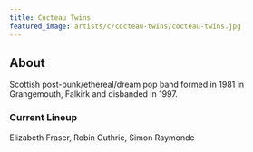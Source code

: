```yaml
---
title: Cocteau Twins
featured_image: artists/c/cocteau-twins/cocteau-twins.jpg
---
```

## About

Scottish post-punk/ethereal/dream pop band formed in 1981 in Grangemouth, Falkirk and  disbanded in 1997. 

### Current Lineup

Elizabeth Fraser, Robin Guthrie, Simon Raymonde

